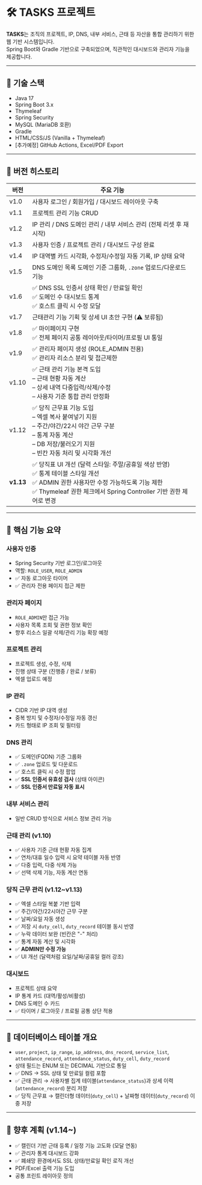 # 🛠 TASKS 프로젝트

**TASKS**는 조직의 프로젝트, IP, DNS, 내부 서비스, 근태 등 자산을 통합 관리하기 위한 웹 기반 시스템입니다.  
Spring Boot와 Gradle 기반으로 구축되었으며, 직관적인 대시보드와 관리자 기능을 제공합니다.

---

## 🚀 기술 스택

- Java 17
- Spring Boot 3.x
- Thymeleaf
- Spring Security
- MySQL (MariaDB 호환)
- Gradle
- HTML/CSS/JS (Vanilla + Thymeleaf)
- [추가예정] GitHub Actions, Excel/PDF Export

---

## 📌 버전 히스토리

| 버전   | 주요 기능 |
|--------|-----------|
| v1.0   | 사용자 로그인 / 회원가입 / 대시보드 레이아웃 구축 |
| v1.1   | 프로젝트 관리 기능 CRUD |
| v1.2   | IP 관리 / DNS 도메인 관리 / 내부 서비스 관리 (전체 리셋 후 재시작) |
| v1.3   | 사용자 인증 / 프로젝트 관리 / 대시보드 구성 완료 |
| v1.4   | IP 대역별 카드 시각화, 수정자/수정일 자동 기록, IP 상태 요약 |
| v1.5   | DNS 도메인 목록 도메인 기준 그룹화, `.zone` 업로드/다운로드 기능 |
| v1.6   | ✅ DNS SSL 인증서 상태 확인 / 만료일 확인<br>✅ 도메인 수 대시보드 통계<br>✅ 호스트 클릭 시 수정 모달 |
| v1.7   | 근태관리 기능 기획 및 상세 UI 초안 구현 (⚠ 보류됨) |
| v1.8   | ✅ 마이페이지 구현<br>✅ 전체 페이지 공통 레이아웃/타이머/프로필 UI 통일 |
| v1.9   | ✅ 관리자 페이지 생성 (ROLE_ADMIN 전용)<br>✅ 관리자 리소스 분리 및 접근제한 |
| v1.10  | ✅ 근태 관리 기능 본격 도입<br>– 근태 현황 자동 계산<br>– 상세 내역 다중입력/삭제/수정<br>– 사용자 기준 통합 관리 안정화 |
| v1.12  | ✅ 당직 근무표 기능 도입<br>– 엑셀 복사 붙여넣기 지원<br>– 주간/야간/22시 야간 근무 구분<br>– 통계 자동 계산<br>– DB 저장/불러오기 지원<br>– 빈칸 자동 처리 및 시각화 개선 |
| **v1.13** | ✅ 당직표 UI 개선 (달력 스타일: 주말/공휴일 색상 반영)<br>✅ 통계 테이블 스타일 개선<br>✅ ADMIN 권한 사용자만 수정 가능하도록 기능 제한<br>✅ Thymeleaf 권한 체크에서 Spring Controller 기반 권한 제어로 변경 |

---

## 🔑 핵심 기능 요약

### 사용자 인증
- Spring Security 기반 로그인/로그아웃
- 역할: `ROLE_USER`, `ROLE_ADMIN`
- ✅ 자동 로그아웃 타이머
- ✅ 관리자 전용 페이지 접근 제한

### 관리자 페이지
- `ROLE_ADMIN`만 접근 가능
- 사용자 목록 조회 및 권한 정보 확인
- 향후 리소스 일괄 삭제/관리 기능 확장 예정

### 프로젝트 관리
- 프로젝트 생성, 수정, 삭제
- 진행 상태 구분 (진행중 / 완료 / 보류)
- 엑셀 업로드 예정

### IP 관리
- CIDR 기반 IP 대역 생성
- 중복 방지 및 수정자/수정일 자동 갱신
- 카드 형태로 IP 조회 및 필터링

### DNS 관리
- ✅ 도메인(FQDN) 기준 그룹화
- ✅ `.zone` 업로드 및 다운로드
- ✅ 호스트 클릭 시 수정 팝업
- ✅ **SSL 인증서 유효성 검사** (상태 아이콘)
- ✅ **SSL 인증서 만료일 자동 표시**

### 내부 서비스 관리
- 일반 CRUD 방식으로 서비스 정보 관리 가능

### 근태 관리 (v1.10)
- ✅ 사용자 기준 근태 현황 자동 집계
- ✅ 연차/대휴 일수 입력 시 요약 테이블 자동 반영
- ✅ 다중 입력, 다중 삭제 가능
- ✅ 선택 삭제 기능, 자동 계산 연동

### 당직 근무 관리 (v1.12~v1.13)
- ✅ 엑셀 스타일 복붙 기반 입력
- ✅ 주간/야간/22시야간 근무 구분
- ✅ 날짜/요일 자동 생성
- ✅ 저장 시 `duty_cell`, `duty_record` 테이블 동시 반영
- ✅ 누락 데이터 보완 (빈칸은 "-" 처리)
- ✅ 통계 자동 계산 및 시각화
- ✅ **ADMIN만 수정 가능**
- ✅ UI 개선 (달력처럼 요일/날짜/공휴일 컬러 강조)

### 대시보드
- 프로젝트 상태 요약
- IP 통계 카드 (대역/활성/비활성)
- DNS 도메인 수 카드
- ✅ 타이머 / 로그아웃 / 프로필 공통 상단 적용

---

## 📂 데이터베이스 테이블 개요

- `user`, `project`, `ip_range`, `ip_address`, `dns_record`, `service_list`, `attendance_record`, `attendance_status`, `duty_cell`, `duty_record`
- 상태 필드는 ENUM 또는 DECIMAL 기반으로 통일
- ✅ DNS → SSL 상태 및 만료일 컬럼 포함
- ✅ 근태 관리 → 사용자별 집계 테이블(`attendance_status`)과 상세 이력(`attendance_record`) 분리 저장
- ✅ 당직 근무표 → 캘린더형 데이터(`duty_cell`) + 날짜형 데이터(`duty_record`) 이중 저장

---

## 🧩 향후 계획 (v1.14~)

- ✅ 캘린더 기반 근태 등록 / 일정 기능 고도화 (모달 연동)
- ✅ 관리자 통계 대시보드 강화
- ✅ 폐쇄망 환경에서도 SSL 상태/만료일 확인 로직 개선
- PDF/Excel 출력 기능 도입
- 공통 프린트 레이아웃 정의
